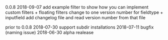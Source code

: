 0.0.8
2018-09-07
add example filter to show how you can implement custom filters + floating filters
change to one version number for fieldtype + inputfield
add changelog file and read version number from that file

prior to 0.0.8
2018-07-30 support subdir installations
2018-07-11 bugfix (naming issue)
2018-06-30 alpha realease
